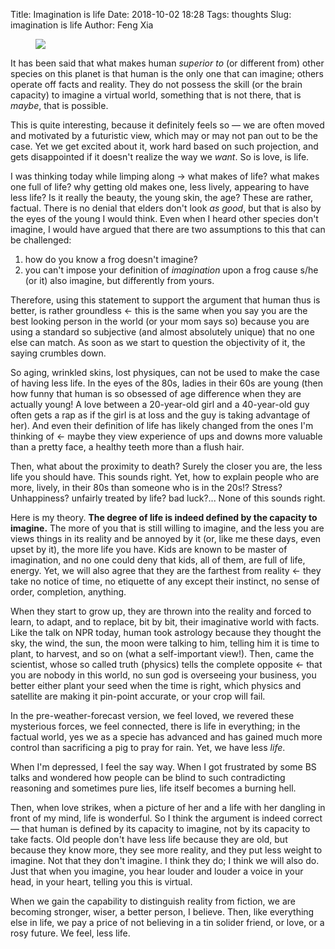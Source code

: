 Title: Imagination is life
Date: 2018-10-02 18:28
Tags: thoughts
Slug: imagination is life
Author: Feng Xia

<figure class="col l8 m8 s12">
  <img src="{{SITEURL}}/images/casablanca.jpg"/>
</figure>


It has been said that what makes human _superior to_ (or different
from) other species on this planet is that human is the only one that
can imagine; others operate off facts and reality. They do not possess
the skill (or the brain capacity) to imagine a virtual world,
something that is not there, that is _maybe_, that is possible.

This is quite interesting, because it definitely feels so &mdash; we
are often moved and motivated by a futuristic view, which may or may
not pan out to be the case. Yet we get excited about it, work hard
based on such projection, and gets disappointed if it doesn't realize
the way we _want_. So is love, is life.

I was thinking today while limping along &rarr; what makes of life?
what makes one full of life?  why getting old makes one, less lively,
appearing to have less life?  Is it really the beauty, the young skin,
the age? These are rather, factual. There is no denial that elders
don't look _as good_, but that is also by the eyes of the young I
would think. Even when I heard other species don't imagine, I would
have argued that there are two assumptions to this that can be
challenged:

1. how do you know a frog doesn't imagine?
2. you can't impose your definition of _imagination_ upon a frog cause
   s/he (or it) also imagine, but differently from yours.
   
Therefore, using this statement to support the argument that human
thus is better, is rather groundless &larr; this is the same when you
say you are the best looking person in the world (or your mom says so)
because you are using a standard so subjective (and almost absolutely
unique) that no one else can match. As soon as we start to question
the objectivity of it, the saying crumbles down.

So aging, wrinkled skins, lost physiques, can not be used to make the
case of having less life. In the eyes of the 80s, ladies in their 60s
are young (then how funny that human is so obsessed of age difference
when they are actually young! A love between a 20-year-old girl and a
40-year-old guy often gets a rap as if the girl is at loss and the guy
is taking advantage of her). And even their definition of life has
likely changed from the ones I'm thinking of &larr; maybe they view
experience of ups and downs more valuable than a pretty face, a
healthy teeth more than a flush hair.

Then, what about the proximity to death? Surely the closer you are,
the less life you should have. This sounds right. Yet, how to explain
people who are more, lively, in their 80s than someone who is in the
20s!? Stress? Unhappiness? unfairly treated by life? bad luck?... None
of this sounds right.

Here is my theory. **The degree of life is indeed defined by the 
capacity to imagine.** The more of you that is still willing to
imagine, and the less you are views things in its reality and be
annoyed by it (or, like me these days, even upset by it), the more
life you have. Kids are known to be master of imagination, and no one
could deny that kids, all of them, are full of life, energy. Yet, we
will also agree that they are the farthest from reality &larr; they
take no notice of time, no etiquette of any except their instinct, no
sense of order, completion, anything.

When they start to grow up, they are thrown into the reality and
forced to learn, to adapt, and to replace, bit by bit, their
imaginative world with facts. Like the talk on NPR today, human took
astrology because they thought the sky, the wind, the sun, the moon
were talking to him, telling him it is time to plant, to harvest, and
so on (what a self-important view!). Then, came the scientist, whose
so called truth (physics) tells the complete opposite &larr; that you
are nobody in this world, no sun god is overseeing your business, you
better either plant your seed when the time is right, which physics
and satellite are making it pin-point accurate, or your crop will
fail. 

In the pre-weather-forecast version, we feel loved, we revered these
mysterious forces, we feel connected, there is life in everything; in
the factual world, yes we as a specie has advanced and has gained much
more control than sacrificing a pig to pray for rain. Yet, we have
less _life_.

When I'm depressed, I feel the say way. When I got frustrated by some
BS talks and wondered how people can be blind to such contradicting
reasoning and sometimes pure lies, life itself becomes a burning hell.

Then, when love strikes, when a picture of her and a life with her
dangling in front of my mind, life is wonderful. So I think the
argument is indeed correct &mdash; that human is defined by its
capacity to imagine, not by its capacity to take facts. Old people
don't have less life because they are old, but because they know more,
they see more reality, and they put less weight to imagine. Not that
they don't imagine. I think they do; I think we will also do. Just
that when you imagine, you hear louder and louder a voice in your
head, in your heart, telling you this is virtual.

When we gain the capability to distinguish reality from fiction, we
are becoming stronger, wiser, a better person, I believe. Then, like
everything else in life, we pay a price of not believing in a tin
solider friend, or love, or a rosy future. We feel, less life.
